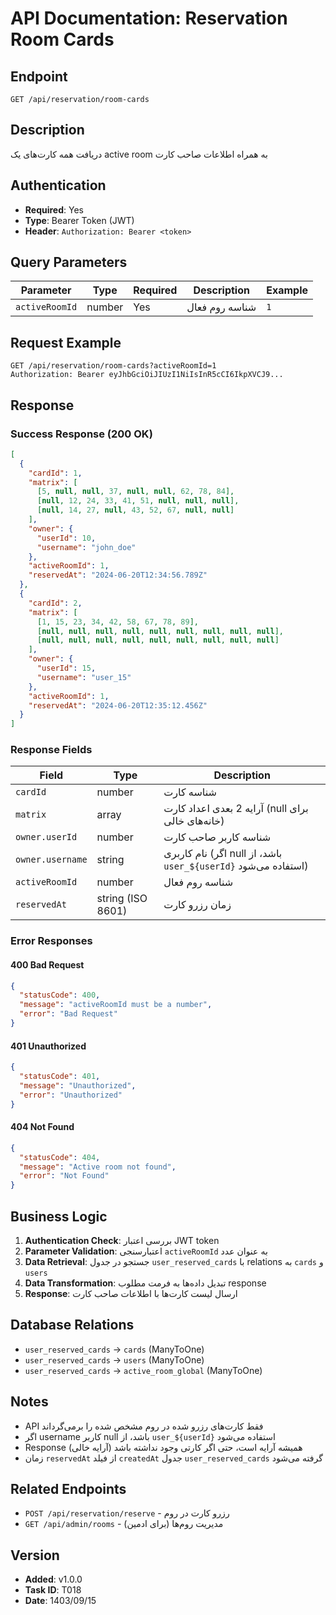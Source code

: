 # API Documentation: Reservation Room Cards

## Endpoint
`GET /api/reservation/room-cards`

## Description
دریافت همه کارت‌های یک active room به همراه اطلاعات صاحب کارت

## Authentication
- **Required**: Yes
- **Type**: Bearer Token (JWT)
- **Header**: `Authorization: Bearer <token>`

## Query Parameters

| Parameter | Type | Required | Description | Example |
|-----------|------|----------|-------------|---------|
| `activeRoomId` | number | Yes | شناسه روم فعال | `1` |

## Request Example
```http
GET /api/reservation/room-cards?activeRoomId=1
Authorization: Bearer eyJhbGciOiJIUzI1NiIsInR5cCI6IkpXVCJ9...
```

## Response

### Success Response (200 OK)
```json
[
  {
    "cardId": 1,
    "matrix": [
      [5, null, null, 37, null, null, 62, 78, 84],
      [null, 12, 24, 33, 41, 51, null, null, null],
      [null, 14, 27, null, 43, 52, 67, null, null]
    ],
    "owner": {
      "userId": 10,
      "username": "john_doe"
    },
    "activeRoomId": 1,
    "reservedAt": "2024-06-20T12:34:56.789Z"
  },
  {
    "cardId": 2,
    "matrix": [
      [1, 15, 23, 34, 42, 58, 67, 78, 89],
      [null, null, null, null, null, null, null, null, null],
      [null, null, null, null, null, null, null, null, null]
    ],
    "owner": {
      "userId": 15,
      "username": "user_15"
    },
    "activeRoomId": 1,
    "reservedAt": "2024-06-20T12:35:12.456Z"
  }
]
```

### Response Fields

| Field | Type | Description |
|-------|------|-------------|
| `cardId` | number | شناسه کارت |
| `matrix` | array | آرایه 2 بعدی اعداد کارت (null برای خانه‌های خالی) |
| `owner.userId` | number | شناسه کاربر صاحب کارت |
| `owner.username` | string | نام کاربری (اگر null باشد، از `user_${userId}` استفاده می‌شود) |
| `activeRoomId` | number | شناسه روم فعال |
| `reservedAt` | string (ISO 8601) | زمان رزرو کارت |

### Error Responses

#### 400 Bad Request
```json
{
  "statusCode": 400,
  "message": "activeRoomId must be a number",
  "error": "Bad Request"
}
```

#### 401 Unauthorized
```json
{
  "statusCode": 401,
  "message": "Unauthorized",
  "error": "Unauthorized"
}
```

#### 404 Not Found
```json
{
  "statusCode": 404,
  "message": "Active room not found",
  "error": "Not Found"
}
```

## Business Logic

1. **Authentication Check**: بررسی اعتبار JWT token
2. **Parameter Validation**: اعتبارسنجی `activeRoomId` به عنوان عدد
3. **Data Retrieval**: جستجو در جدول `user_reserved_cards` با relations به `cards` و `users`
4. **Data Transformation**: تبدیل داده‌ها به فرمت مطلوب response
5. **Response**: ارسال لیست کارت‌ها با اطلاعات صاحب کارت

## Database Relations

- `user_reserved_cards` → `cards` (ManyToOne)
- `user_reserved_cards` → `users` (ManyToOne)
- `user_reserved_cards` → `active_room_global` (ManyToOne)

## Notes

- API فقط کارت‌های رزرو شده در روم مشخص شده را برمی‌گرداند
- اگر username کاربر null باشد، از `user_${userId}` استفاده می‌شود
- Response همیشه آرایه است، حتی اگر کارتی وجود نداشته باشد (آرایه خالی)
- زمان `reservedAt` از فیلد `createdAt` جدول `user_reserved_cards` گرفته می‌شود

## Related Endpoints

- `POST /api/reservation/reserve` - رزرو کارت در روم
- `GET /api/admin/rooms` - مدیریت روم‌ها (برای ادمین)

## Version
- **Added**: v1.0.0
- **Task ID**: T018
- **Date**: 1403/09/15
